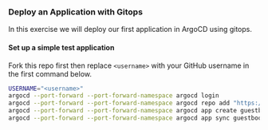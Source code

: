 ### Deploy an Application with Gitops

In this exercise we will deploy our first application in ArgoCD using gitops.

#### Set up a simple test application

Fork this repo first then replace `<username>` with your GitHub username in the first command below.

```sh
USERNAME="<username>"
argocd --port-forward --port-forward-namespace argocd login
argocd --port-forward --port-forward-namespace argocd repo add "https://github.com/$USERNAME/ArgoCDRollouts"
argocd --port-forward --port-forward-namespace argocd app create guestbook --repo "https://github.com/$USERNAME/ArgoCDRollouts" --path manifests/ArgoCD101-GuestbookApplicationManifests --dest-namespace default --dest-server https://kubernetes.default.svc
argocd --port-forward --port-forward-namespace argocd app sync guestbook
```

